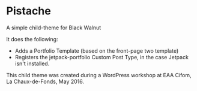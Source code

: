 # Pistache

A simple child-theme for Black Walnut

It does the following:

- Adds a Portfolio Template (based on the front-page two template)
- Registers the jetpack-portfolio Custom Post Type, in the case Jetpack isn't installed.

This child theme was created during a WordPress workshop at EAA Cifom, La Chaux-de-Fonds, May 2016.